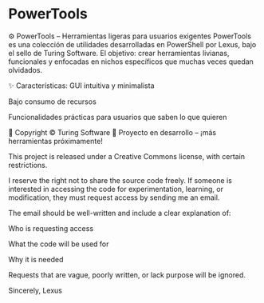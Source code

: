 # PowerTools
⚙️ PowerTools – Herramientas ligeras para usuarios exigentes
PowerTools es una colección de utilidades desarrolladas en PowerShell por Lexus, bajo el sello de Turing Software.
El objetivo: crear herramientas livianas, funcionales y enfocadas en nichos específicos que muchas veces quedan olvidados.

✨ Características:
GUI intuitiva y minimalista

Bajo consumo de recursos

Funcionalidades prácticas para usuarios que saben lo que quieren

📜 Copyright © Turing Software
🚧 Proyecto en desarrollo – ¡más herramientas próximamente!

This project is released under a Creative Commons license, with certain restrictions.

I reserve the right not to share the source code freely.
If someone is interested in accessing the code for experimentation, learning, or modification, they must request access by sending me an email.

The email should be well-written and include a clear explanation of:

Who is requesting access

What the code will be used for

Why it is needed

Requests that are vague, poorly written, or lack purpose will be ignored.

Sincerely,
Lexus
